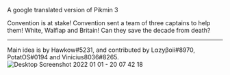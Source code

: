 A google translated version of Pikmin 3

Convention is at stake! Convention sent a team of three captains to help them! White, Walflap and Britain!
Can they save the decade from death?

----------------------------------------

Main idea is by Hawkow#5231, and contributed by Lαzyβoii#8970, PotatOS#0194 and Vinicius8036#8265.![Desktop Screenshot 2022 01 01 - 20 07 42 18](https://user-images.githubusercontent.com/96910014/147856030-824d4a52-ea44-48ab-b9a2-a28ceebc50a4.png)
